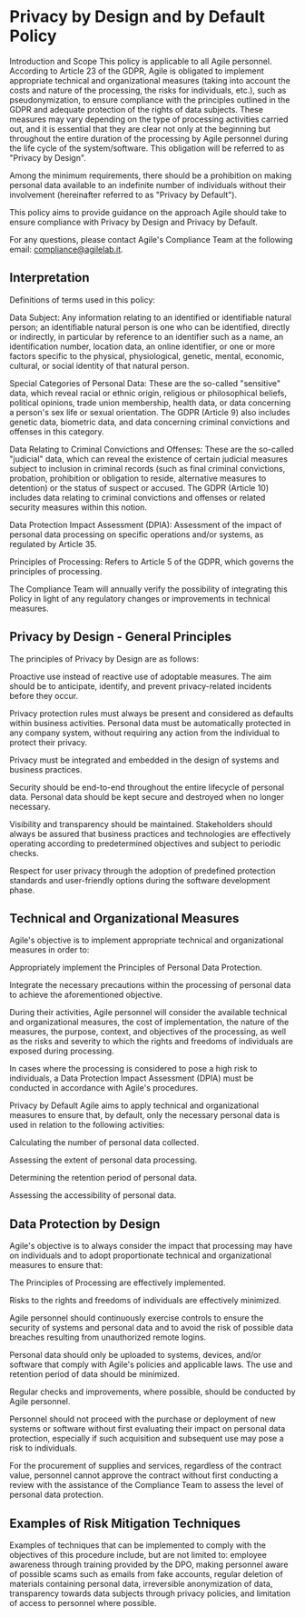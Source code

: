 
# Privacy by Design and by Default Policy

Introduction and Scope
This policy is applicable to all Agile personnel. According to Article 23 of the GDPR, Agile is obligated to implement appropriate technical and organizational measures (taking into account the costs and nature of the processing, the risks for individuals, etc.), such as pseudonymization, to ensure compliance with the principles outlined in the GDPR and adequate protection of the rights of data subjects. These measures may vary depending on the type of processing activities carried out, and it is essential that they are clear not only at the beginning but throughout the entire duration of the processing by Agile personnel during the life cycle of the system/software. This obligation will be referred to as "Privacy by Design".

Among the minimum requirements, there should be a prohibition on making personal data available to an indefinite number of individuals without their involvement (hereinafter referred to as "Privacy by Default").

This policy aims to provide guidance on the approach Agile should take to ensure compliance with Privacy by Design and Privacy by Default.

For any questions, please contact Agile's Compliance Team at the following email: [compliance@agilelab.it](mailto:compliance@agilelab.it).

## Interpretation
Definitions of terms used in this policy:

Data Subject: Any information relating to an identified or identifiable natural person; an identifiable natural person is one who can be identified, directly or indirectly, in particular by reference to an identifier such as a name, an identification number, location data, an online identifier, or one or more factors specific to the physical, physiological, genetic, mental, economic, cultural, or social identity of that natural person.

Special Categories of Personal Data: These are the so-called "sensitive" data, which reveal racial or ethnic origin, religious or philosophical beliefs, political opinions, trade union membership, health data, or data concerning a person's sex life or sexual orientation. The GDPR (Article 9) also includes genetic data, biometric data, and data concerning criminal convictions and offenses in this category.

Data Relating to Criminal Convictions and Offenses: These are the so-called "judicial" data, which can reveal the existence of certain judicial measures subject to inclusion in criminal records (such as final criminal convictions, probation, prohibition or obligation to reside, alternative measures to detention) or the status of suspect or accused. The GDPR (Article 10) includes data relating to criminal convictions and offenses or related security measures within this notion.

Data Protection Impact Assessment (DPIA): Assessment of the impact of personal data processing on specific operations and/or systems, as regulated by Article 35.

Principles of Processing: Refers to Article 5 of the GDPR, which governs the principles of processing.

The Compliance Team will annually verify the possibility of integrating this Policy in light of any regulatory changes or improvements in technical measures.

## Privacy by Design - General Principles
The principles of Privacy by Design are as follows:

Proactive use instead of reactive use of adoptable measures. The aim should be to anticipate, identify, and prevent privacy-related incidents before they occur.

Privacy protection rules must always be present and considered as defaults within business activities. Personal data must be automatically protected in any company system, without requiring any action from the individual to protect their privacy.

Privacy must be integrated and embedded in the design of systems and business practices.

Security should be end-to-end throughout the entire lifecycle of personal data. Personal data should be kept secure and destroyed when no longer necessary.

Visibility and transparency should be maintained. Stakeholders should always be assured that business practices and technologies are effectively operating according to predetermined objectives and subject to periodic checks.

Respect for user privacy through the adoption of predefined protection standards and user-friendly options during the software development phase.

## Technical and Organizational Measures
Agile's objective is to implement appropriate technical and organizational measures in order to:

Appropriately implement the Principles of Personal Data Protection.

Integrate the necessary precautions within the processing of personal data to achieve the aforementioned objective.

During their activities, Agile personnel will consider the available technical and organizational measures, the cost of implementation, the nature of the measures, the purpose, context, and objectives of the processing, as well as the risks and severity to which the rights and freedoms of individuals are exposed during processing.

In cases where the processing is considered to pose a high risk to individuals, a Data Protection Impact Assessment (DPIA) must be conducted in accordance with Agile's procedures.

Privacy by Default
Agile aims to apply technical and organizational measures to ensure that, by default, only the necessary personal data is used in relation to the following activities:

Calculating the number of personal data collected.

Assessing the extent of personal data processing.

Determining the retention period of personal data.

Assessing the accessibility of personal data.

## Data Protection by Design
Agile's objective is to always consider the impact that processing may have on individuals and to adopt proportionate technical and organizational measures to ensure that:

The Principles of Processing are effectively implemented.

Risks to the rights and freedoms of individuals are effectively minimized.

Agile personnel should continuously exercise controls to ensure the security of systems and personal data and to avoid the risk of possible data breaches resulting from unauthorized remote logins.

Personal data should only be uploaded to systems, devices, and/or software that comply with Agile's policies and applicable laws. The use and retention period of data should be minimized.

Regular checks and improvements, where possible, should be conducted by Agile personnel.

Personnel should not proceed with the purchase or deployment of new systems or software without first evaluating their impact on personal data protection, especially if such acquisition and subsequent use may pose a risk to individuals.

For the procurement of supplies and services, regardless of the contract value, personnel cannot approve the contract without first conducting a review with the assistance of the Compliance Team to assess the level of personal data protection.

## Examples of Risk Mitigation Techniques
Examples of techniques that can be implemented to comply with the objectives of this procedure include, but are not limited to: employee awareness through training provided by the DPO, making personnel aware of possible scams such as emails from fake accounts, regular deletion of materials containing personal data, irreversible anonymization of data, transparency towards data subjects through privacy policies, and limitation of access to personnel where possible.